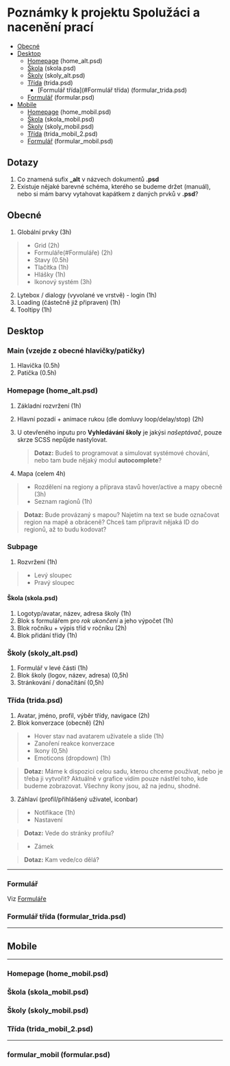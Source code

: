 # Poznámky k projektu Spolužáci a nacenění prací

* [Obecné](#Obecné)
* [Desktop](#Desktop)
  * [Homepage](#Homepage) (home_alt.psd)
  * [Škola](#Škola) (skola.psd) 
  * [Školy](#Školy) (skoly_alt.psd)
  * [Třída](#Třída) (trida.psd)
    * [Formulář třída](#Formulář třída) (formular_trida.psd) 
  * [Formulář](#Formulář) (formular.psd)
* [Mobile](#Mobile)
  * [Homepage](#Homepage) (home_mobil.psd)
  * [Škola](#Škola) (skola_mobil.psd) 
  * [Školy](#Školy) (skoly_mobil.psd)
  * [Třída](#Třída) (trida_mobil_2.psd)
  * [Formulář](#Formulář) (formular_mobil.psd)

## Dotazy
1) Co znamená sufix **_alt** v názvech dokumentů **.psd**
2) Existuje nějaké barevné schéma, kterého se budeme držet (manuál), nebo si mám barvy vytahovat kapátkem z daných prvků v **.psd**?

## Obecné
1) Globální prvky (3h)
>* Grid (2h)
>* Formuláře(#Formuláře) (2h)
>* Stavy (0.5h)
>* Tlačítka (1h)
>* Hlášky (1h)
>* Ikonový systém (3h)
2) Lytebox / dialogy (vyvolané ve vrstvě) - login (1h)
3) Loading (částečně již připraven) (1h)
4) Tooltipy (1h)

## Desktop

### Main (vzejde z obecné hlavičky/patičky)

1) Hlavička (0.5h)
2) Patička (0.5h)

### Homepage (home_alt.psd)

1) Základní rozvržení (1h)
2) Hlavní pozadí + animace rukou (dle domluvy loop/delay/stop) (2h)
3) U otevřeného inputu pro **Vyhledávání školy** je jakýsi *našeptávač*, pouze skrze SCSS nepůjde nastylovat. 
   
   > **Dotaz:** 
   Budeš to programovat a simulovat systémové chování, nebo tam bude nějaký modul **autocomplete**?

4) Mapa (celem 4h)
>* Rozdělení na regiony a příprava stavů hover/active a mapy obecně (3h)
>* Seznam ragionů (1h)

   > **Dotaz:** 
   Bude provázaný s mapou? Najetím na text se bude označovat region na mapě a obráceně? Chceš tam připravit nějaká ID do regionů, až to budu kodovat?

### Subpage
1) Rozvržení (1h)
>* Levý sloupec
>* Pravý sloupec

#### Škola (skola.psd) 

1) Logotyp/avatar, název, adresa školy (1h)
2) Blok s formulářem pro *rok ukončení* a jeho výpočet (1h)
3) Blok ročníku + výpis tříd v ročníku (2h)
4) Blok přidání třídy (1h)

### Školy (skoly_alt.psd)

1) Formulář v levé části (1h)
2) Blok školy (logov, název, adresa) (0,5h)
3) Stránkování / donačítání (0,5h)

### Třída (trida.psd)

1) Avatar, jméno, profil, výběr třídy, navigace (2h)
2) Blok konverzace (obecně) (2h)
>* Hover stav nad avatarem uživatele a slide (1h)
>* Zanoření reakce konverzace
>* Ikony (0,5h)
>* Emoticons (dropdown) (1h)

   > **Dotaz:** 
   Máme k dispozici celou sadu, kterou chceme používat, nebo je třeba ji vytvořit? Aktuálně v grafice vidím pouze nástřel toho, kde budeme zobrazovat. Všechny ikony jsou, až na jednu, shodné.

3) Záhlaví (profil/přihlášený uživatel, iconbar)
>* Notifikace (1h)
>* Nastavení

   > **Dotaz:** 
   Vede do stránky profilu?

>* Zámek

   > **Dotaz:** 
   Kam vede/co dělá?
   
---
### Formulář

Viz [Formuláře](#Formuláře) 

### Formulář třída (formular_trida.psd) 
---------------------------------
## Mobile
---------------------------------
### Homepage (home_mobil.psd)
### Škola (skola_mobil.psd) 
### Školy (skoly_mobil.psd)
### Třída (trida_mobil_2.psd)
---
### formular_mobil (formular.psd)
